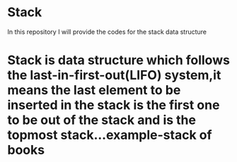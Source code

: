 # Stack
In this repository I will provide the codes for the stack data structure
# Stack is data structure which follows the last-in-first-out(LIFO) system,it means the last element to be inserted in the stack is the first one to be out of the stack and is the topmost stack...example-stack of books  
